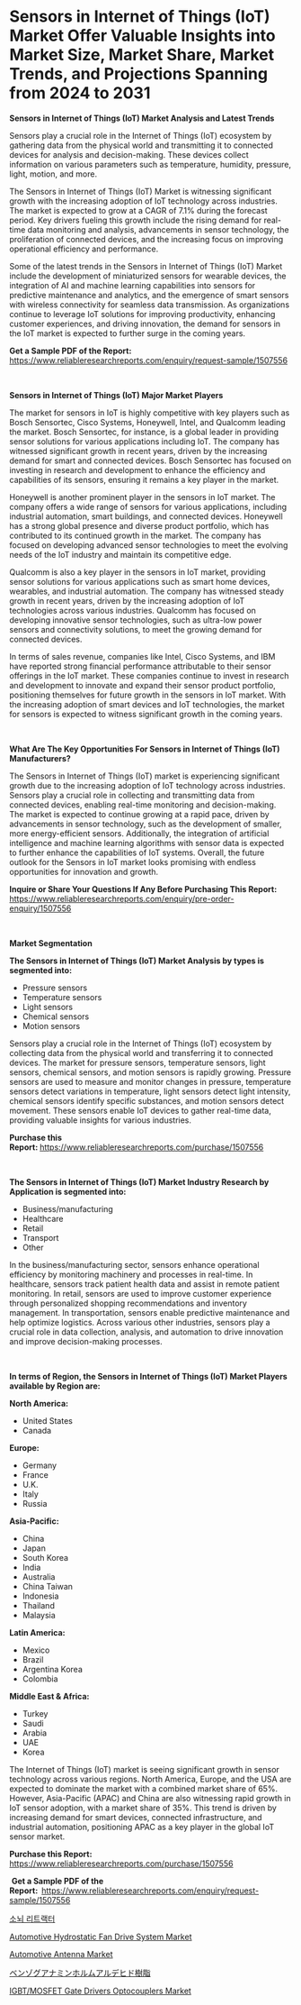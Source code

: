 <p><h1>Sensors in Internet of Things (IoT) Market Offer Valuable Insights into Market Size, Market Share, Market Trends, and Projections Spanning from 2024 to 2031</h1></p><p><strong>Sensors in Internet of Things (IoT) Market Analysis and Latest Trends</strong></p>
<p><p>Sensors play a crucial role in the Internet of Things (IoT) ecosystem by gathering data from the physical world and transmitting it to connected devices for analysis and decision-making. These devices collect information on various parameters such as temperature, humidity, pressure, light, motion, and more.</p><p>The Sensors in Internet of Things (IoT) Market is witnessing significant growth with the increasing adoption of IoT technology across industries. The market is expected to grow at a CAGR of 7.1% during the forecast period. Key drivers fueling this growth include the rising demand for real-time data monitoring and analysis, advancements in sensor technology, the proliferation of connected devices, and the increasing focus on improving operational efficiency and performance.</p><p>Some of the latest trends in the Sensors in Internet of Things (IoT) Market include the development of miniaturized sensors for wearable devices, the integration of AI and machine learning capabilities into sensors for predictive maintenance and analytics, and the emergence of smart sensors with wireless connectivity for seamless data transmission. As organizations continue to leverage IoT solutions for improving productivity, enhancing customer experiences, and driving innovation, the demand for sensors in the IoT market is expected to further surge in the coming years.</p></p>
<p><strong>Get a Sample PDF of the Report:&nbsp;</strong> <a href="https://www.reliableresearchreports.com/enquiry/request-sample/1507556">https://www.reliableresearchreports.com/enquiry/request-sample/1507556</a></p>
<p>&nbsp;</p>
<p><strong>Sensors in Internet of Things (IoT) Major Market Players</strong></p>
<p><p>The market for sensors in IoT is highly competitive with key players such as Bosch Sensortec, Cisco Systems, Honeywell, Intel, and Qualcomm leading the market. Bosch Sensortec, for instance, is a global leader in providing sensor solutions for various applications including IoT. The company has witnessed significant growth in recent years, driven by the increasing demand for smart and connected devices. Bosch Sensortec has focused on investing in research and development to enhance the efficiency and capabilities of its sensors, ensuring it remains a key player in the market.</p><p>Honeywell is another prominent player in the sensors in IoT market. The company offers a wide range of sensors for various applications, including industrial automation, smart buildings, and connected devices. Honeywell has a strong global presence and diverse product portfolio, which has contributed to its continued growth in the market. The company has focused on developing advanced sensor technologies to meet the evolving needs of the IoT industry and maintain its competitive edge.</p><p>Qualcomm is also a key player in the sensors in IoT market, providing sensor solutions for various applications such as smart home devices, wearables, and industrial automation. The company has witnessed steady growth in recent years, driven by the increasing adoption of IoT technologies across various industries. Qualcomm has focused on developing innovative sensor technologies, such as ultra-low power sensors and connectivity solutions, to meet the growing demand for connected devices.</p><p>In terms of sales revenue, companies like Intel, Cisco Systems, and IBM have reported strong financial performance attributable to their sensor offerings in the IoT market. These companies continue to invest in research and development to innovate and expand their sensor product portfolio, positioning themselves for future growth in the sensors in IoT market. With the increasing adoption of smart devices and IoT technologies, the market for sensors is expected to witness significant growth in the coming years.</p></p>
<p>&nbsp;</p>
<p><strong>What Are The Key Opportunities For Sensors in Internet of Things (IoT) Manufacturers?</strong></p>
<p><p>The Sensors in Internet of Things (IoT) market is experiencing significant growth due to the increasing adoption of IoT technology across industries. Sensors play a crucial role in collecting and transmitting data from connected devices, enabling real-time monitoring and decision-making. The market is expected to continue growing at a rapid pace, driven by advancements in sensor technology, such as the development of smaller, more energy-efficient sensors. Additionally, the integration of artificial intelligence and machine learning algorithms with sensor data is expected to further enhance the capabilities of IoT systems. Overall, the future outlook for the Sensors in IoT market looks promising with endless opportunities for innovation and growth.</p></p>
<p><strong>Inquire or Share Your Questions If Any Before Purchasing This Report:</strong> <a href="https://www.reliableresearchreports.com/enquiry/pre-order-enquiry/1507556">https://www.reliableresearchreports.com/enquiry/pre-order-enquiry/1507556</a></p>
<p>&nbsp;</p>
<p><strong>Market Segmentation</strong></p>
<p><strong>The Sensors in Internet of Things (IoT) Market Analysis by types is segmented into:</strong></p>
<p><ul><li>Pressure sensors</li><li>Temperature sensors</li><li>Light sensors</li><li>Chemical sensors</li><li>Motion sensors</li></ul></p>
<p><p>Sensors play a crucial role in the Internet of Things (IoT) ecosystem by collecting data from the physical world and transferring it to connected devices. The market for pressure sensors, temperature sensors, light sensors, chemical sensors, and motion sensors is rapidly growing. Pressure sensors are used to measure and monitor changes in pressure, temperature sensors detect variations in temperature, light sensors detect light intensity, chemical sensors identify specific substances, and motion sensors detect movement. These sensors enable IoT devices to gather real-time data, providing valuable insights for various industries.</p></p>
<p><strong>Purchase this Report:&nbsp;</strong><a href="https://www.reliableresearchreports.com/purchase/1507556">https://www.reliableresearchreports.com/purchase/1507556</a></p>
<p>&nbsp;</p>
<p><strong>The Sensors in Internet of Things (IoT) Market Industry Research by Application is segmented into:</strong></p>
<p><ul><li>Business/manufacturing</li><li>Healthcare</li><li>Retail</li><li>Transport</li><li>Other</li></ul></p>
<p><p>In the business/manufacturing sector, sensors enhance operational efficiency by monitoring machinery and processes in real-time. In healthcare, sensors track patient health data and assist in remote patient monitoring. In retail, sensors are used to improve customer experience through personalized shopping recommendations and inventory management. In transportation, sensors enable predictive maintenance and help optimize logistics. Across various other industries, sensors play a crucial role in data collection, analysis, and automation to drive innovation and improve decision-making processes.</p></p>
<p>&nbsp;</p>
<p><strong>In terms of Region, the Sensors in Internet of Things (IoT) Market Players available by Region are:</strong></p>
<p>
    <p> <strong> North America: </strong>
        <ul>
            <li>United States</li>
            <li>Canada</li>
        </ul>
        </p> 
    <p> <strong> Europe: </strong>
        <ul>
            <li>Germany</li>
            <li>France</li>
            <li>U.K.</li>
            <li>Italy</li>
            <li>Russia</li>
        </ul>
        </p> 
    <p> <strong> Asia-Pacific: </strong>
        <ul>
            <li>China</li>
            <li>Japan</li>
            <li>South Korea</li>
            <li>India</li>
            <li>Australia</li>
            <li>China Taiwan</li>
            <li>Indonesia</li>
            <li>Thailand</li>
            <li>Malaysia</li>
        </ul>
        </p> 
    <p> <strong> Latin America: </strong>
        <ul>
            <li>Mexico</li>
            <li>Brazil</li>
            <li>Argentina Korea</li>
            <li>Colombia</li>
        </ul>
        </p> 
    <p> <strong> Middle East & Africa: </strong>
        <ul>
            <li>Turkey</li>
            <li>Saudi</li>
            <li>Arabia</li>
            <li>UAE</li>
            <li>Korea</li>
        </ul>
    </p>
    </p>
<p><p>The Internet of Things (IoT) market is seeing significant growth in sensor technology across various regions. North America, Europe, and the USA are expected to dominate the market with a combined market share of 65%. However, Asia-Pacific (APAC) and China are also witnessing rapid growth in IoT sensor adoption, with a market share of 35%. This trend is driven by increasing demand for smart devices, connected infrastructure, and industrial automation, positioning APAC as a key player in the global IoT sensor market.</p></p>
<p><strong>Purchase this Report: </strong><a href="https://www.reliableresearchreports.com/purchase/1507556">https://www.reliableresearchreports.com/purchase/1507556</a></p>
<p>&nbsp;<strong>Get a Sample PDF of the Report:&nbsp;&nbsp;</strong><a href="https://www.reliableresearchreports.com/enquiry/request-sample/1507556">https://www.reliableresearchreports.com/enquiry/request-sample/1507556</a></p>
<p><strong></strong></p>
<p><p><a href="https://github.com/ZacharyScthmitt4465/Market-Research-Report-List-1/blob/main/512740211894.md">소뇌 리트랙터</a></p><p><a href="https://issuu.com/reportprime-2/docs/automotive-hydrostatic-fan-drive-system-market-siz">Automotive Hydrostatic Fan Drive System Market</a></p><p><a href="https://issuu.com/reportprime-2/docs/automotive-antenna-market-size-2030.pptx">Automotive Antenna Market</a></p><p><a href="https://github.com/mathieurico66/Market-Research-Report-List-1/blob/main/140761212855.md">ベンゾグアナミンホルムアルデヒド樹脂</a></p><p><a href="https://github.com/myacatherineblakecaczo9vcsw/Market-Research-Report-List-2/blob/main/igbtmosfet-gate-drivers-optocouplers-market.md">IGBT/MOSFET Gate Drivers Optocouplers Market</a></p></p>